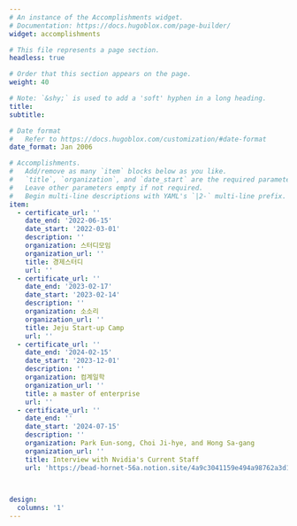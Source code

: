 ```yaml
---
# An instance of the Accomplishments widget.
# Documentation: https://docs.hugoblox.com/page-builder/
widget: accomplishments

# This file represents a page section.
headless: true

# Order that this section appears on the page.
weight: 40

# Note: `&shy;` is used to add a 'soft' hyphen in a long heading.
title: 
subtitle:

# Date format
#   Refer to https://docs.hugoblox.com/customization/#date-format
date_format: Jan 2006

# Accomplishments.
#   Add/remove as many `item` blocks below as you like.
#   `title`, `organization`, and `date_start` are the required parameters.
#   Leave other parameters empty if not required.
#   Begin multi-line descriptions with YAML's `|2-` multi-line prefix.
item:
  - certificate_url: ''
    date_end: '2022-06-15'
    date_start: '2022-03-01'
    description: ''
    organization: 스터디모임
    organization_url: ''
    title: 경제스터디
    url: ''
  - certificate_url: ''
    date_end: '2023-02-17'
    date_start: '2023-02-14'
    description: ''
    organization: 소소리
    organization_url: ''
    title: Jeju Start-up Camp
    url: ''
  - certificate_url: ''
    date_end: '2024-02-15'
    date_start: '2023-12-01'
    description: ''
    organization: 컴계일학
    organization_url: ''
    title: a master of enterprise
    url: ''
  - certificate_url: ''
    date_end: ''
    date_start: '2024-07-15'
    description: ''
    organization: Park Eun-song, Choi Ji-hye, and Hong Sa-gang
    organization_url: ''
    title: Interview with Nvidia's Current Staff
    url: 'https://bead-hornet-56a.notion.site/4a9c3041159e494a98762a3d12e63b2e?pvs=4'
 


design:
  columns: '1'
---
```

